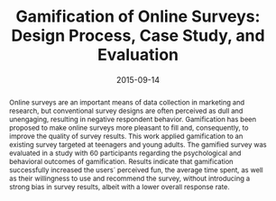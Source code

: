 ---
abstract: Online surveys are an important means of data collection in marketing and
  research, but conventional survey designs are often perceived as dull and unengaging,
  resulting in negative respondent behavior. Gamification has been proposed to make
  online surveys more pleasant to fill and, consequently, to improve the quality of
  survey results. This work applied gamification to an existing survey targeted at
  teenagers and young adults. The gamified survey was evaluated in a study with 60
  participants regarding the psychological and behavioral outcomes of gamification.
  Results indicate that gamification successfully increased the users´ perceived fun,
  the average time spent, as well as their willingness to use and recommend the survey,
  without introducing a strong bias in survey results, albeit with a lower overall
  response rate.
authors:
- Johannes Harms
- Stefan Biegler
- Christoph Wimmer
- Karin Kappel
- Thomas Grechenig
date: '2015-09-14'
featured: false
links:
- name: Publik
  url: https://publik.tuwien.ac.at/showentry.php?ID=246366&lang=2
publication: 'Vortrag: 15th International Conference on Human-Computer Interaction
  (INTERACT 2015), Bamberg, Deutschland; 14.09.2015 - 18.09.2015; in: "Volume 9296
  of the series Lecture Notes in Computer Science", Lecture Notes in Computer Science,
  (2015), ISBN: 978-3-319-22700-9; S. 214 - 231'
publication_types:
- '1'
publishDate: '2015-09-14'
title: 'Gamification of Online Surveys: Design Process, Case Study, and Evaluation'
url_pdf: ''
---